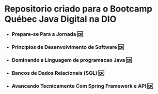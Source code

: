 # Repositorio criado para o Bootcamp Québec Java Digital na DIO

- ### Prepare-se Para a Jornada :ok:
- ### Principios de Desenvolvimento de Software :ok:
- ### Dominando a Linguagem de programacao Java :ok:
- ### Bancos de Dados Relacionais (SQL) :ok:
- ### Avancando Tecnicamente Com Spring Framework e API :ok:



